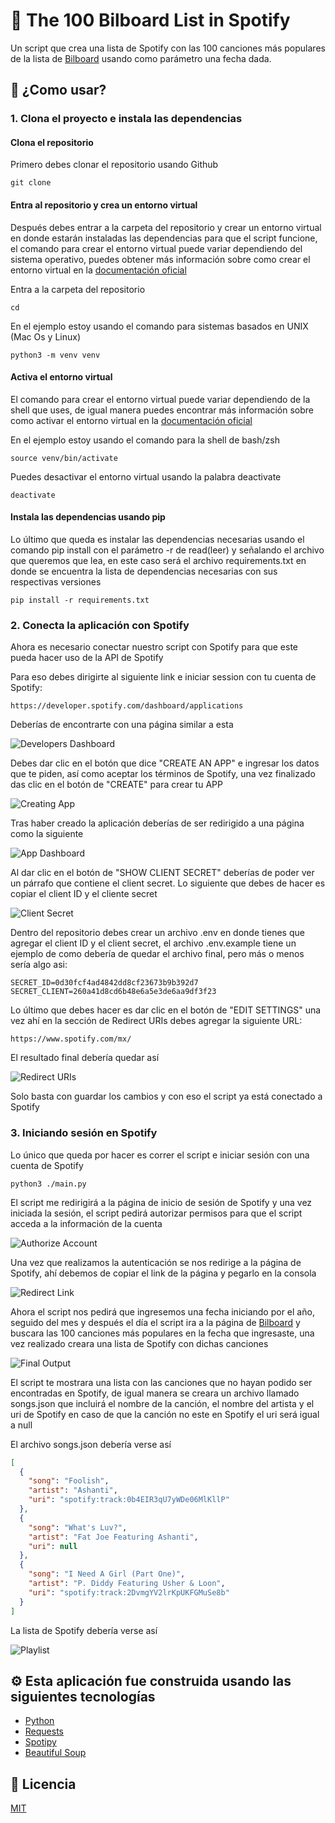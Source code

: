 # 🤖 The 100 Bilboard List in Spotify

Un script que crea una lista de Spotify con las 100 canciones 
más populares de la lista de [Bilboard](https://www.billboard.com/charts/hot-100/)
usando como parámetro una fecha dada.

## 🚀 ¿Como usar?

### 1. Clona el proyecto e instala las dependencias

#### Clona el repositorio

Primero debes clonar el repositorio usando Github

```commandline
git clone 
```

#### Entra al repositorio y crea un entorno virtual

Después debes entrar a la carpeta del repositorio y crear un entorno virtual en donde estarán instaladas 
las dependencias para que el script funcione, el comando para 
crear el entorno virtual puede variar dependiendo del sistema 
operativo, puedes obtener más información sobre como crear el 
entorno virtual en la [documentación oficial](https://docs.python.org/es/3/library/venv.html)

Entra a la carpeta del repositorio

```commandline
cd 
```

En el ejemplo estoy usando el comando para sistemas basados en UNIX (Mac Os y Linux)

```commandline
python3 -m venv venv
```

#### Activa el entorno virtual

El comando para crear el entorno virtual puede variar dependiendo 
de la shell que uses, de igual manera puedes encontrar más 
información sobre como activar el entorno virtual en 
la [documentación oficial](https://docs.python.org/es/3/library/venv.html)

En el ejemplo estoy usando el comando para la shell de bash/zsh

```commandline
source venv/bin/activate
```

Puedes desactivar el entorno virtual usando la palabra deactivate

```commandline
deactivate
```

#### Instala las dependencias usando pip

Lo último que queda es instalar las dependencias necesarias 
usando el comando pip install con el parámetro -r de read(leer) 
y señalando el archivo que queremos que lea, en este caso será el 
archivo requirements.txt en donde se encuentra la lista de 
dependencias necesarias con sus respectivas versiones

```commandline
pip install -r requirements.txt
```

### 2. Conecta la aplicación con Spotify

Ahora es necesario conectar nuestro script con Spotify para 
que este pueda hacer uso de la API de Spotify 

Para eso debes dirigirte al siguiente link e iniciar session 
con tu cuenta de Spotify:

```text
https://developer.spotify.com/dashboard/applications
```

Deberías de encontrarte con una página similar a esta

![Developers Dashboard](images/developers-dasboard.png)

Debes dar clic en el botón que dice "CREATE AN APP" e ingresar 
los datos que te piden, así como aceptar los términos de Spotify,
una vez finalizado das clic en el botón de "CREATE" para 
crear tu APP

![Creating App](images/creating-app.png)

Tras haber creado la aplicación deberías de ser redirigido a una página como la siguiente

![App Dashboard](images/app-dashboard.png)

Al dar clic en el botón de "SHOW CLIENT SECRET" deberías de poder 
ver un párrafo que contiene el client secret. Lo siguiente que 
debes de hacer es copiar el client ID y el cliente secret

![Client Secret](images/client-secret.png)

Dentro del repositorio debes crear un archivo .env en donde 
tienes que agregar el client ID y el client secret, 
el archivo .env.example tiene un ejemplo de como debería de 
quedar el archivo final, pero más o menos sería algo asi:

```text
SECRET_ID=0d30fcf4ad4842dd8cf23673b9b392d7
SECRET_CLIENT=260a41d8cd6b48e6a5e3de6aa9df3f23
```

Lo último que debes hacer es dar clic en el botón de "EDIT SETTINGS" 
una vez ahí en la sección de Redirect URIs debes agregar la 
siguiente URL:

```text
https://www.spotify.com/mx/
```

El resultado final debería quedar así

![Redirect URIs](images/redirect-uris.png)

Solo basta con guardar los cambios y con eso el script ya está conectado a Spotify

### 3. Iniciando sesión en Spotify

Lo único que queda por hacer es correr el script e iniciar sesión con una cuenta de Spotify

```commandline
python3 ./main.py
```

El script me redirigirá a la página de inicio de sesión de Spotify y una vez 
iniciada la sesión, el script pedirá autorizar permisos para que el script acceda 
a la información de la cuenta

![Authorize Account](images/aut-o-spotify.png)

Una vez que realizamos la autenticación se nos redirige a la página de Spotify, ahí debemos 
de copiar el link de la página y pegarlo en la consola

![Redirect Link](images/redirect-link.png)

Ahora el script nos pedirá que ingresemos una fecha iniciando por el año, seguido del mes y 
después el día el script ira a la página de [Bilboard](https://www.billboard.com/charts/hot-100/) 
y buscara las 100 canciones más populares en la fecha que ingresaste, 
una vez realizado creara una lista de Spotify con dichas canciones

![Final Output](images/enter-date.png)

El script te mostrara una lista con las canciones que no hayan podido ser encontradas en Spotify, 
de igual manera se creara un archivo llamado songs.json que incluirá el nombre de la canción, el nombre 
del artista y el uri de Spotify en caso de que la canción no este en Spotify el uri será igual a null

El archivo songs.json debería verse así

```json
[
  {
    "song": "Foolish",
    "artist": "Ashanti",
    "uri": "spotify:track:0b4EIR3qU7yWDe06MlKllP"
  },
  {
    "song": "What's Luv?",
    "artist": "Fat Joe Featuring Ashanti",
    "uri": null
  },
  {
    "song": "I Need A Girl (Part One)",
    "artist": "P. Diddy Featuring Usher & Loon",
    "uri": "spotify:track:2DvmgYV2lrKpUKFGMuSe8b"
  }
]
```

La lista de Spotify debería verse así

![Playlist](images/final-songs-list.png)

## ⚙️️ Esta aplicación fue construida usando las siguientes tecnologías

- [Python](https://www.python.org/)
- [Requests](https://pypi.org/project/requests/)
- [Spotipy](https://pypi.org/project/spotipy/)
- [Beautiful Soup](https://pypi.org/project/beautifulsoup4/)

## 📄 Licencia

[MIT](https://opensource.org/licenses/MIT)
